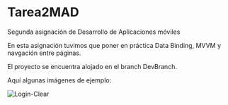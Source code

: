 # Tarea2MAD
Segunda asignación de Desarrollo de Aplicaciones móviles

En esta asignación tuvimos que poner en práctica Data Binding, MVVM y navgación entre páginas.

El proyecto se encuentra alojado en el branch DevBranch.

Aquí algunas imágenes de ejemplo:

![Login-Clear](ImágenesApp/Login-Clear.jpeg)
